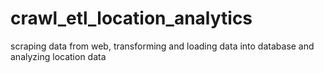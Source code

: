 # crawl_etl_location_analytics
scraping data from web, transforming and loading data into database and analyzing location data
